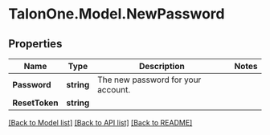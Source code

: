 
# TalonOne.Model.NewPassword

## Properties

Name | Type | Description | Notes
------------ | ------------- | ------------- | -------------
**Password** | **string** | The new password for your account. | 
**ResetToken** | **string** |  | 

[[Back to Model list]](../README.md#documentation-for-models)
[[Back to API list]](../README.md#documentation-for-api-endpoints)
[[Back to README]](../README.md)

